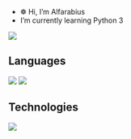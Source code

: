 - ❁ Hi, I’m Alfarabius
-  I’m currently learning Python 3
<p align="left">
  <img src="https://www.codewars.com/users/Alfarabius/badges/micro">
</p>

## Languages
<p align="left">
  <img src="https://img.shields.io/badge/Python-14354C?style=for-the-badge&logo=python&logoColor=white">
  <img src="https://img.shields.io/badge/C-00599C?style=for-the-badge&logo=c&logoColor=white">
</p>

## Technologies
<p align="left">
  <img src="https://upload.wikimedia.org/wikipedia/commons/thumb/4/4e/Docker_%28container_engine%29_logo.svg/220px-Docker_%28container_engine%29_logo.svg.png">
</p>
